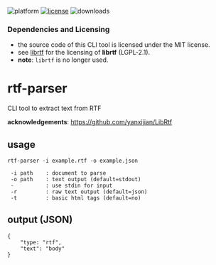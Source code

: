 ![platform](https://img.shields.io/static/v1?label=platform&message=mac-intel%20|%20mac-arm%20|%20win-64&color=blue)
[![license](https://img.shields.io/github/license/miyako/rtf-parser)](LICENSE)
![downloads](https://img.shields.io/github/downloads/miyako/rtf-parser/total)

### Dependencies and Licensing

* the source code of this CLI tool is licensed under the MIT license.
* see [librtf](https://librtf.sourceforge.net) for the licensing of **librtf** (LGPL-2.1).
* **note**: `librtf` is no longer used. 
 
# rtf-parser
CLI tool to extract text from RTF

**acknowledgements**: https://github.com/yanxijian/LibRtf

## usage

```
rtf-parser -i example.rtf -o example.json

 -i path    : document to parse
 -o path    : text output (default=stdout)
 -          : use stdin for input
 -r         : raw text output (default=json)
 -t         : basic html tags (default=no)
```

## output (JSON)

```
{
    "type: "rtf",
    "text": "body"
}
```
